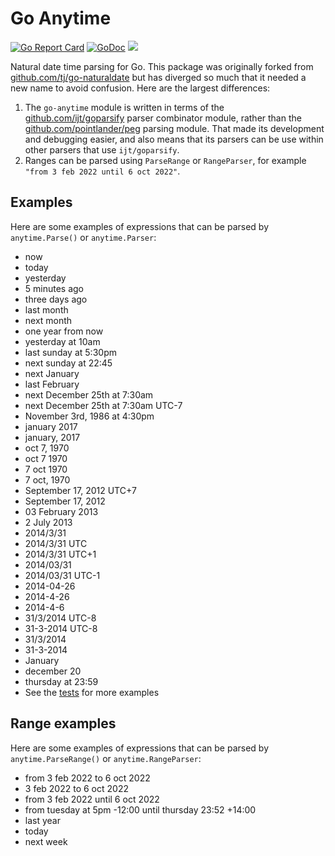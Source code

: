 # Go Anytime

[![Go Report Card](https://goreportcard.com/badge/github.com/ijt/go-anytime)](https://goreportcard.com/report/github.com/ijt/go-anytime)
[![GoDoc](https://godoc.org/github.com/ijt/go-anytime?status.svg)](https://godoc.org/github.com/ijt/go-anytime)
![](https://img.shields.io/badge/license-MIT-blue.svg)

Natural date time parsing for Go. This package was originally forked from
[github.com/tj/go-naturaldate](https://github.com/tj/go-naturaldate) but has diverged so much that it needed a new name
to avoid confusion. Here are the largest differences:

1. The `go-anytime` module is written in terms of the [github.com/ijt/goparsify](https://github.com/ijt/goparsify) parser combinator module, rather than the [github.com/pointlander/peg](https://github.com/pointlander/peg) parsing module. That made its development and debugging easier, and also means that its parsers can be use within other parsers that use `ijt/goparsify`.
2. Ranges can be parsed using `ParseRange` or `RangeParser`, for example `"from 3 feb 2022 until 6 oct 2022"`.

## Examples

Here are some examples of expressions that can be parsed by `anytime.Parse()` or `anytime.Parser`:

- now
- today
- yesterday
- 5 minutes ago
- three days ago
- last month
- next month
- one year from now
- yesterday at 10am
- last sunday at 5:30pm
- next sunday at 22:45
- next January
- last February
- next December 25th at 7:30am
- next December 25th at 7:30am UTC-7
- November 3rd, 1986 at 4:30pm
- january 2017
- january, 2017
- oct 7, 1970
- oct 7 1970
- 7 oct 1970
- 7 oct, 1970
- September 17, 2012 UTC+7
- September 17, 2012
- 03 February 2013
- 2 July 2013
- 2014/3/31
- 2014/3/31 UTC
- 2014/3/31 UTC+1
- 2014/03/31
- 2014/03/31 UTC-1
- 2014-04-26
- 2014-4-26
- 2014-4-6
- 31/3/2014 UTC-8
- 31-3-2014 UTC-8
- 31/3/2014
- 31-3-2014
- January
- december 20
- thursday at 23:59
- See the [tests](./anytime_test.go) for more examples

## Range examples

Here are some examples of expressions that can be parsed by `anytime.ParseRange()` or `anytime.RangeParser`:

- from 3 feb 2022 to 6 oct 2022
- 3 feb 2022 to 6 oct 2022
- from 3 feb 2022 until 6 oct 2022
- from tuesday at 5pm -12:00 until thursday 23:52 +14:00
- last year
- today
- next week
